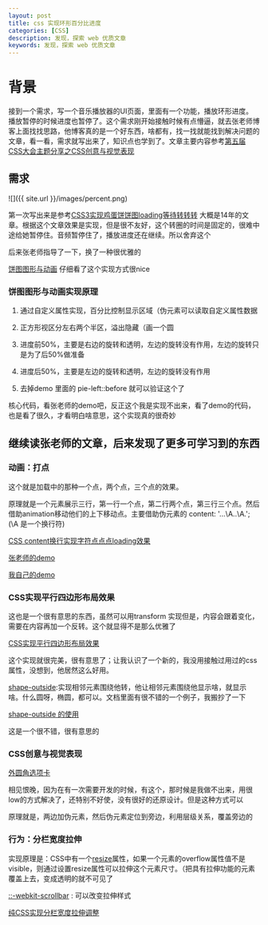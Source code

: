```yaml
---
layout: post
title: css 实现环形百分比进度
categories: [CSS]
description: 发现，探索 web 优质文章
keywords: 发现，探索 web 优质文章
---
```


# 背景
接到一个需求，写一个音乐播放器的UI页面，里面有一个功能，播放环形进度。播放暂停的时候进度也暂停了。这个需求刚开始接触时候有点懵逼，就去张老师博客上面找找思路，他博客真的是一个好东西，啥都有，找一找就能找到解决问题的文章，看一看，需求就写出来了，知识点也学到了。文章主要内容参考[第五届CSS大会主题分享之CSS创意与视觉表现](https://www.zhangxinxu.com/wordpress/2019/06/cssconf-css-idea/)

## 需求
![]({{ site.url }}/images/percent.png)

第一次写出来是参考[CSS3实现鸡蛋饼饼图loading等待转转转](https://www.zhangxinxu.com/wordpress/2014/04/css3-pie-loading-waiting-animation/) 大概是14年的文章。根据这个文章效果是实现，但是很不友好，这个转圈的时间是固定的，很难中途给她暂停住。音频暂停住了，播放进度还在继续。所以舍弃这个

后来张老师指导了一下，换了一种很优雅的

[饼图图形与动画](https://www.zhangxinxu.com/study/201903/css-idea/animation-pie.php?aside=0) 仔细看了这个实现方式很nice

### 饼图图形与动画实现原理
1. 通过自定义属性实现，百分比控制显示区域（伪元素可以读取自定义属性数据


2. 正方形视区分左右两个半区，溢出隐藏（画一个圆

3. 进度前50%，主要是右边的旋转和透明，左边的旋转没有作用，左边的旋转只是为了后50%做准备

4. 进度后50%，主要是左边的旋转和透明，左边的旋转没有作用

5. 去掉demo 里面的 pie-left::before 就可以验证这个了

核心代码，看张老师的demo吧，反正这个我是实现不出来，看了demo的代码，也是看了很久，才看明白啥意思，这个实现真的很奇妙

## 继续读张老师的文章，后来发现了更多可学习到的东西

### 动画：打点
这个就是加载中的那种一个点，两个点，三个点的效果。

原理就是一个元素展示三行，第一行一个点，第二行两个点，第三行三个点。然后借助animation移动他们的上下移动点。主要借助伪元素的 content: '...\A..\A.';(\A 是一个换行符)

[CSS content换行实现字符点点点loading效果](https://www.zhangxinxu.com/wordpress/2016/11/css-content-pre-animation-character-loading/)

[张老师的demo](https://www.zhangxinxu.com/study/201611/animation-content-dot-dot-dot-wait.html)

[我自己的demo](https://codepen.io/qingchuang/pen/jOMovWm)

### CSS实现平行四边形布局效果

这也是一个很有意思的东西，虽然可以用transform 实现但是，内容会跟着变化，需要在内容再加一个反转。这个就显得不是那么优雅了

[CSS实现平行四边形布局效果](https://www.zhangxinxu.com/wordpress/2019/04/css-parallelogram-layout/)

这个实现就很完美，很有意思了；让我认识了一个新的，我没用接触过用过的css 属性，没想到，他居然这么好用。


[shape-outside](https://developer.mozilla.org/zh-CN/docs/Web/CSS/shape-outside):实现相邻元素围绕他转，他让相邻元素围绕他显示啥，就显示啥。什么圆呀，椭圆，都可以。文档里面有很不错的一个例子，我搬抄了一下


[shape-outside 的使用](https://codepen.io/qingchuang/pen/MWjdqoV)

这是一个很不错，很有意思的

### CSS创意与视觉表现
[外圆角选项卡](https://www.zhangxinxu.com/study/201903/css-idea/shape-hollow.php?aside=0&kind=3)


相见恨晚，因为在有一次需要开发的时候，有这个，那时候是我做不出来，用很low的方式解决了，还特别不好使，没有很好的还原设计。但是这种方式可以

原理就是，两边加伪元素，然后伪元素定位到旁边，利用层级关系，覆盖旁边的

### 行为：分栏宽度拉伸

实现原理是：CSS中有一个[resize](https://developer.mozilla.org/zh-CN/docs/Web/CSS/resize)属性，如果一个元素的overflow属性值不是visible，则通过设置resize属性可以拉伸这个元素尺寸。（把具有拉伸功能的元素覆盖上去，变成透明的就不可见了

[::-webkit-scrollbar](https://developer.mozilla.org/en-US/docs/Web/CSS/::-webkit-scrollbar) : 可以改变拉伸样式


[纯CSS实现分栏宽度拉伸调整](https://www.zhangxinxu.com/study/201903/css-idea/behavior-stretch.php?aside=0)






